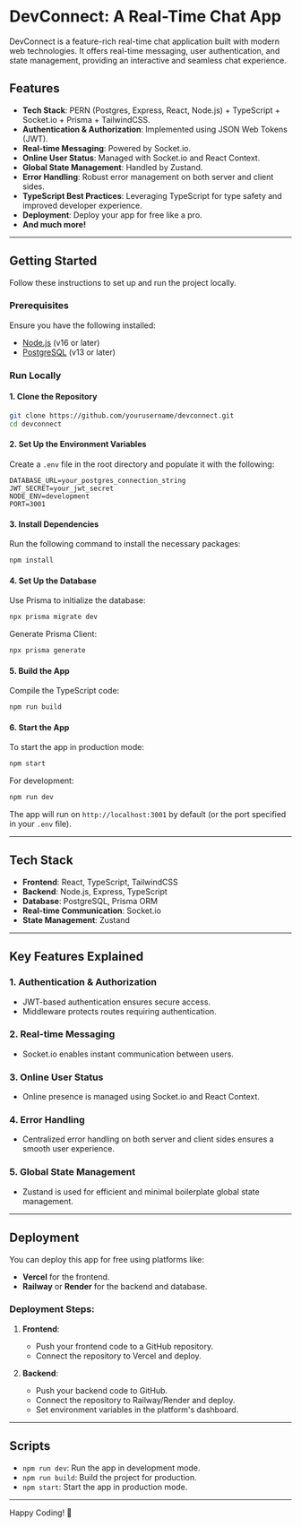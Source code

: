 # DevConnect: A Real-Time Chat App

DevConnect is a feature-rich real-time chat application built with modern web technologies. It offers real-time messaging, user authentication, and state management, providing an interactive and seamless chat experience.

## Features

- **Tech Stack**: PERN (Postgres, Express, React, Node.js) + TypeScript + Socket.io + Prisma + TailwindCSS.
- **Authentication & Authorization**: Implemented using JSON Web Tokens (JWT).
- **Real-time Messaging**: Powered by Socket.io.
- **Online User Status**: Managed with Socket.io and React Context.
- **Global State Management**: Handled by Zustand.
- **Error Handling**: Robust error management on both server and client sides.
- **TypeScript Best Practices**: Leveraging TypeScript for type safety and improved developer experience.
- **Deployment**: Deploy your app for free like a pro.
- **And much more!**

---

## Getting Started

Follow these instructions to set up and run the project locally.

### Prerequisites

Ensure you have the following installed:
- [Node.js](https://nodejs.org/) (v16 or later)
- [PostgreSQL](https://www.postgresql.org/) (v13 or later)

### Run Locally

#### 1. Clone the Repository

```bash
git clone https://github.com/yourusername/devconnect.git
cd devconnect
```

#### 2. Set Up the Environment Variables

Create a `.env` file in the root directory and populate it with the following:

```env
DATABASE_URL=your_postgres_connection_string
JWT_SECRET=your_jwt_secret
NODE_ENV=development
PORT=3001
```

#### 3. Install Dependencies

Run the following command to install the necessary packages:

```bash
npm install
```

#### 4. Set Up the Database

Use Prisma to initialize the database:

```bash
npx prisma migrate dev
```

Generate Prisma Client:

```bash
npx prisma generate
```

#### 5. Build the App

Compile the TypeScript code:

```bash
npm run build
```

#### 6. Start the App

To start the app in production mode:

```bash
npm start
```

For development:

```bash
npm run dev
```

The app will run on `http://localhost:3001` by default (or the port specified in your `.env` file).

---

## Tech Stack

- **Frontend**: React, TypeScript, TailwindCSS
- **Backend**: Node.js, Express, TypeScript
- **Database**: PostgreSQL, Prisma ORM
- **Real-time Communication**: Socket.io
- **State Management**: Zustand

---

## Key Features Explained

### 1. **Authentication & Authorization**
   - JWT-based authentication ensures secure access.
   - Middleware protects routes requiring authentication.

### 2. **Real-time Messaging**
   - Socket.io enables instant communication between users.

### 3. **Online User Status**
   - Online presence is managed using Socket.io and React Context.

### 4. **Error Handling**
   - Centralized error handling on both server and client sides ensures a smooth user experience.

### 5. **Global State Management**
   - Zustand is used for efficient and minimal boilerplate global state management.

---

## Deployment

You can deploy this app for free using platforms like:
- **Vercel** for the frontend.
- **Railway** or **Render** for the backend and database.

### Deployment Steps:

1. **Frontend**: 
   - Push your frontend code to a GitHub repository.
   - Connect the repository to Vercel and deploy.

2. **Backend**:
   - Push your backend code to GitHub.
   - Connect the repository to Railway/Render and deploy.
   - Set environment variables in the platform's dashboard.

---

## Scripts

- `npm run dev`: Run the app in development mode.
- `npm run build`: Build the project for production.
- `npm start`: Start the app in production mode.

---

Happy Coding! 🚀
